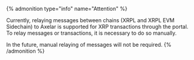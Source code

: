 {% admonition type="info" name="Attention" %}

Currently, relaying messages between chains (XRPL and XRPL EVM Sidechain) to Axelar is supported for XRP transactions through the portal. To relay messages or transactions, it is necessary to do so manually.

In the future, manual relaying of messages will not be required.
{% /admonition %}
